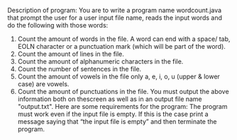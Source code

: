 Description of program:
You are to write a program name wordcount.java that prompt the user for a user input file
name, reads the input words and do the following with those words:
1. Count the amount of words in the file. A word can end with a space/
tab, EOLN
character or a punctuation mark (which will be part of the word).
2. Count the amount of lines in the file.
3. Count the amount of alphanumeric characters in the file.
4. Count the number of sentences in the file.
5. Count the amount of vowels in the file only
a, e, i, o, u (upper & lower case) are
vowels.
6. Count the amount of punctuations in the file.
You must output the above information both on thescreen as well as in an output file name
"output.txt".
Here are some requirements for the program:
The program must work even if the input file is empty. If this is the case print a message
saying that “the input file is empty” and then terminate the program.
